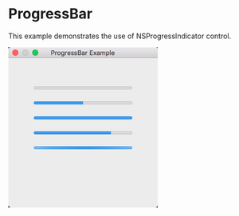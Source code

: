 # ProgressBar

This example demonstrates the use of NSProgressIndicator control.

![GitHub Logo](../../docs/Pictures/ProgressBar.png)
